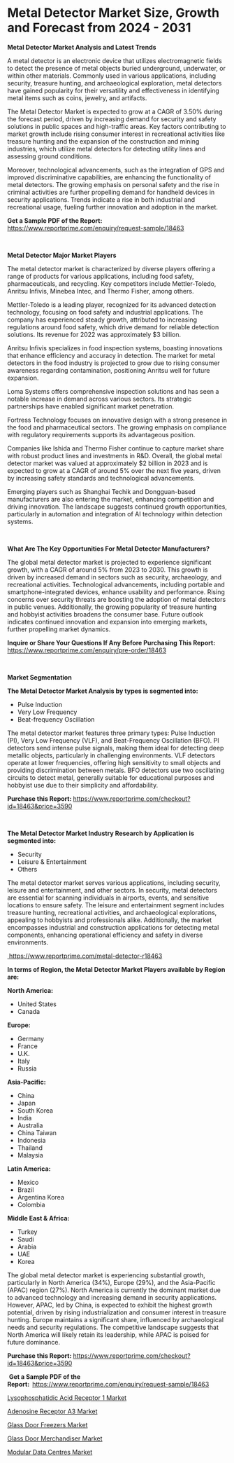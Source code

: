 <p><h1>Metal Detector Market Size, Growth and Forecast from 2024 - 2031</h1></p><p><strong>Metal Detector Market Analysis and Latest Trends</strong></p>
<p><p>A metal detector is an electronic device that utilizes electromagnetic fields to detect the presence of metal objects buried underground, underwater, or within other materials. Commonly used in various applications, including security, treasure hunting, and archaeological exploration, metal detectors have gained popularity for their versatility and effectiveness in identifying metal items such as coins, jewelry, and artifacts.</p><p>The Metal Detector Market is expected to grow at a CAGR of 3.50% during the forecast period, driven by increasing demand for security and safety solutions in public spaces and high-traffic areas. Key factors contributing to market growth include rising consumer interest in recreational activities like treasure hunting and the expansion of the construction and mining industries, which utilize metal detectors for detecting utility lines and assessing ground conditions.</p><p>Moreover, technological advancements, such as the integration of GPS and improved discriminative capabilities, are enhancing the functionality of metal detectors. The growing emphasis on personal safety and the rise in criminal activities are further propelling demand for handheld devices in security applications. Trends indicate a rise in both industrial and recreational usage, fueling further innovation and adoption in the market.</p></p>
<p><strong>Get a Sample PDF of the Report:&nbsp;</strong> <a href="https://www.reportprime.com/enquiry/request-sample/18463?utm_campaign=1087&utm_medium=2&utm_source=Github&utm_content=ia&utm_term=21112024&utm_id=metal-detector">https://www.reportprime.com/enquiry/request-sample/18463</a></p>
<p>&nbsp;</p>
<p><strong>Metal Detector Major Market Players</strong></p>
<p><p>The metal detector market is characterized by diverse players offering a range of products for various applications, including food safety, pharmaceuticals, and recycling. Key competitors include Mettler-Toledo, Anritsu Infivis, Minebea Intec, and Thermo Fisher, among others. </p><p>Mettler-Toledo is a leading player, recognized for its advanced detection technology, focusing on food safety and industrial applications. The company has experienced steady growth, attributed to increasing regulations around food safety, which drive demand for reliable detection solutions. Its revenue for 2022 was approximately $3 billion.</p><p>Anritsu Infivis specializes in food inspection systems, boasting innovations that enhance efficiency and accuracy in detection. The market for metal detectors in the food industry is projected to grow due to rising consumer awareness regarding contamination, positioning Anritsu well for future expansion.</p><p>Loma Systems offers comprehensive inspection solutions and has seen a notable increase in demand across various sectors. Its strategic partnerships have enabled significant market penetration. </p><p>Fortress Technology focuses on innovative design with a strong presence in the food and pharmaceutical sectors. The growing emphasis on compliance with regulatory requirements supports its advantageous position. </p><p>Companies like Ishida and Thermo Fisher continue to capture market share with robust product lines and investments in R&D. Overall, the global metal detector market was valued at approximately $2 billion in 2023 and is expected to grow at a CAGR of around 5% over the next five years, driven by increasing safety standards and technological advancements. </p><p>Emerging players such as Shanghai Techik and Dongguan-based manufacturers are also entering the market, enhancing competition and driving innovation. The landscape suggests continued growth opportunities, particularly in automation and integration of AI technology within detection systems.</p></p>
<p>&nbsp;</p>
<p><strong>What Are The Key Opportunities For Metal Detector Manufacturers?</strong></p>
<p><p>The global metal detector market is projected to experience significant growth, with a CAGR of around 5% from 2023 to 2030. This growth is driven by increased demand in sectors such as security, archaeology, and recreational activities. Technological advancements, including portable and smartphone-integrated devices, enhance usability and performance. Rising concerns over security threats are boosting the adoption of metal detectors in public venues. Additionally, the growing popularity of treasure hunting and hobbyist activities broadens the consumer base. Future outlook indicates continued innovation and expansion into emerging markets, further propelling market dynamics.</p></p>
<p><strong>Inquire or Share Your Questions If Any Before Purchasing This Report:</strong> <a href="https://www.reportprime.com/enquiry/pre-order/18463?utm_campaign=1087&utm_medium=2&utm_source=Github&utm_content=ia&utm_term=21112024&utm_id=metal-detector">https://www.reportprime.com/enquiry/pre-order/18463</a></p>
<p>&nbsp;</p>
<p><strong>Market Segmentation</strong></p>
<p><strong>The Metal Detector Market Analysis by types is segmented into:</strong></p>
<p><ul><li>Pulse Induction</li><li>Very Low Frequency</li><li>Beat-frequency Oscillation</li></ul></p>
<p><p>The metal detector market features three primary types: Pulse Induction (PI), Very Low Frequency (VLF), and Beat-Frequency Oscillation (BFO). PI detectors send intense pulse signals, making them ideal for detecting deep metallic objects, particularly in challenging environments. VLF detectors operate at lower frequencies, offering high sensitivity to small objects and providing discrimination between metals. BFO detectors use two oscillating circuits to detect metal, generally suitable for educational purposes and hobbyist use due to their simplicity and affordability.</p></p>
<p><strong>Purchase this Report:&nbsp;</strong><a href="https://www.reportprime.com/checkout?id=18463&price=3590&utm_campaign=1087&utm_medium=2&utm_source=Github&utm_content=ia&utm_term=21112024&utm_id=metal-detector">https://www.reportprime.com/checkout?id=18463&price=3590</a></p>
<p>&nbsp;</p>
<p><strong>The Metal Detector Market Industry Research by Application is segmented into:</strong></p>
<p><ul><li>Security</li><li>Leisure & Entertainment</li><li>Others</li></ul></p>
<p><p>The metal detector market serves various applications, including security, leisure and entertainment, and other sectors. In security, metal detectors are essential for scanning individuals in airports, events, and sensitive locations to ensure safety. The leisure and entertainment segment includes treasure hunting, recreational activities, and archaeological explorations, appealing to hobbyists and professionals alike. Additionally, the market encompasses industrial and construction applications for detecting metal components, enhancing operational efficiency and safety in diverse environments.</p></p>
<p><a href="https://www.reportprime.com/metal-detector-r18463?utm_campaign=1087&utm_medium=2&utm_source=Github&utm_content=ia&utm_term=21112024&utm_id=metal-detector">&nbsp;https://www.reportprime.com/metal-detector-r18463</a></p>
<p><strong>In terms of Region, the Metal Detector Market Players available by Region are:</strong></p>
<p>
    <p> <strong> North America: </strong>
        <ul>
            <li>United States</li>
            <li>Canada</li>
        </ul>
        </p> 
    <p> <strong> Europe: </strong>
        <ul>
            <li>Germany</li>
            <li>France</li>
            <li>U.K.</li>
            <li>Italy</li>
            <li>Russia</li>
        </ul>
        </p> 
    <p> <strong> Asia-Pacific: </strong>
        <ul>
            <li>China</li>
            <li>Japan</li>
            <li>South Korea</li>
            <li>India</li>
            <li>Australia</li>
            <li>China Taiwan</li>
            <li>Indonesia</li>
            <li>Thailand</li>
            <li>Malaysia</li>
        </ul>
        </p> 
    <p> <strong> Latin America: </strong>
        <ul>
            <li>Mexico</li>
            <li>Brazil</li>
            <li>Argentina Korea</li>
            <li>Colombia</li>
        </ul>
        </p> 
    <p> <strong> Middle East & Africa: </strong>
        <ul>
            <li>Turkey</li>
            <li>Saudi</li>
            <li>Arabia</li>
            <li>UAE</li>
            <li>Korea</li>
        </ul>
    </p>
    </p>
<p><p>The global metal detector market is experiencing substantial growth, particularly in North America (34%), Europe (29%), and the Asia-Pacific (APAC) region (27%). North America is currently the dominant market due to advanced technology and increasing demand in security applications. However, APAC, led by China, is expected to exhibit the highest growth potential, driven by rising industrialization and consumer interest in treasure hunting. Europe maintains a significant share, influenced by archaeological needs and security regulations. The competitive landscape suggests that North America will likely retain its leadership, while APAC is poised for future dominance.</p></p>
<p><strong>Purchase this Report: </strong><a href="https://www.reportprime.com/checkout?id=18463&price=3590&utm_campaign=1087&utm_medium=2&utm_source=Github&utm_content=ia&utm_term=21112024&utm_id=metal-detector">https://www.reportprime.com/checkout?id=18463&price=3590</a></p>
<p>&nbsp;<strong>Get a Sample PDF of the Report:&nbsp;&nbsp;</strong><a href="https://www.reportprime.com/enquiry/request-sample/18463?utm_campaign=1087&utm_medium=2&utm_source=Github&utm_content=ia&utm_term=21112024&utm_id=metal-detector">https://www.reportprime.com/enquiry/request-sample/18463</a></p>
<p><strong></strong></p>
<p><p><a href="https://issuu.com/reportprime-2/docs/lysophosphatidic-acid-receptor-1-ma_d3ab7941fcce8e?utm_campaign=1087&utm_medium=2&utm_source=Github&utm_content=ia&utm_term=21112024&utm_id=metal-detector">Lysophosphatidic Acid Receptor 1 Market</a></p><p><a href="https://issuu.com/reportprime-2/docs/adenosine-receptor-a3-market-size-2_89ca69ea4186ca?utm_campaign=1087&utm_medium=2&utm_source=Github&utm_content=ia&utm_term=21112024&utm_id=metal-detector">Adenosine Receptor A3 Market</a></p><p><a href="https://www.linkedin.com/pulse/glass-door-freezers-value-chain-analysis-from-raw-materials-lnuve?utm_campaign=1087&utm_medium=2&utm_source=Github&utm_content=ia&utm_term=21112024&utm_id=metal-detector">Glass Door Freezers Market</a></p><p><a href="https://www.linkedin.com/pulse/evolution-glass-door-merchandiser-market-key-shifts-from-2024-udyye?utm_campaign=1087&utm_medium=2&utm_source=Github&utm_content=ia&utm_term=21112024&utm_id=metal-detector">Glass Door Merchandiser Market</a></p><p><a href="https://www.linkedin.com/pulse/modular-data-centres-market-evolution-regional-adaptations-yvmof?utm_campaign=1087&utm_medium=2&utm_source=Github&utm_content=ia&utm_term=21112024&utm_id=metal-detector">Modular Data Centres Market</a></p></p>